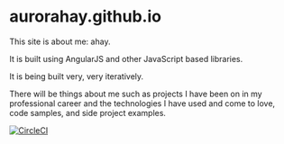 # aurorahay.github.io
This site is about me: ahay.

It is built using AngularJS and other JavaScript based libraries.

It is being built very, very iteratively.

There will be things about me such as projects I have been on in my professional career and the technologies I have used and come to love, code samples, and side project examples.


[![CircleCI](https://circleci.com/gh/agilesix/ADPQ.svg?style=svg)](https://circleci.com/gh/agilesix/ADPQ)
